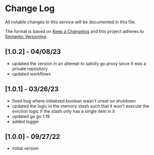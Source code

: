 # Change Log

All notable changes to this service will be documented in this file.

The format is based on [Keep a Changelog](http://keepachangelog.com/)
and this project adheres to [Semantic Versioning](http://semver.org/).

## [1.0.2] - 04/08/23

- updated the version in an attempt to satisfy go proxy since it was a private repository
- updated workflows

## [1.0.1] - 03/26/23

- fixed bug where initialized boolean wasn't unset on shutdown
- updated the logic in the memory stash such that it won't execute the eviction logic if the stash only has a single item in it
- updated go go 1.19
- added logger

## [1.0.0] - 09/27/22

- Initial version
